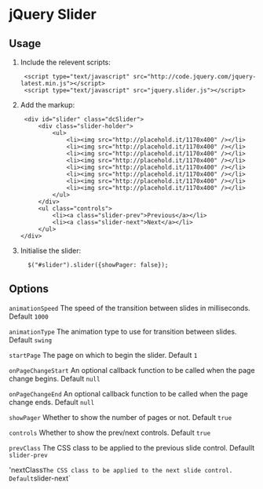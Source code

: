 jQuery Slider
====

Usage
----

1. Include the relevent scripts:

        <script type="text/javascript" src="http://code.jquery.com/jquery-latest.min.js"></script>
        <script type="text/javascript" src="jquery.slider.js"></script>

2. Add the markup:

        <div id="slider" class="dcSlider">
            <div class="slider-holder">
                <ul>
                    <li><img src="http://placehold.it/1170x400" /></li>
                    <li><img src="http://placehold.it/1170x400" /></li>
                    <li><img src="http://placehold.it/1170x400" /></li>
                    <li><img src="http://placehold.it/1170x400" /></li>
                    <li><img src="http://placehold.it/1170x400" /></li>
                    <li><img src="http://placehold.it/1170x400" /></li>
                    <li><img src="http://placehold.it/1170x400" /></li>
                    <li><img src="http://placehold.it/1170x400" /></li>
                </ul>
            </div>
            <ul class="controls">
                <li><a class="slider-prev">Previous</a></li>
                <li><a class="slider-next">Next</a></li>
            </ul>
       </div>

3. Initialise the slider:

         $("#slider").slider({showPager: false});

Options
----

`animationSpeed` The speed of the transition between slides in milliseconds. Default `1000`

`animationType` The animation type to use for transition between slides. Default `swing`

`startPage` The page on which to begin the slider. Default `1`

`onPageChangeStart` An optional callback function to be called when the page change begins. Default `null`

`onPageChangeEnd` An optional callback function to be called when the page change ends. Default `null`

`showPager` Whether to show the number of pages or not. Default `true`

`controls` Whether to show the prev/next controls. Default `true`

`prevClass` The CSS class to be applied to the previous slide control. Defaullt `slider-prev`

'nextClass` The CSS class to be applied to the next slide control. Default `slider-next`
